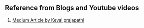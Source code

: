 ## Reference from Blogs and Youtube videos

1. [Medium Article by Keval prajapathi](https://medium.com/@keval.prajapatimus/dart-basics-in-one-article-1b5faeecb524)
